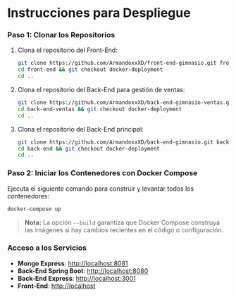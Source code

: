 # Instrucciones para Despliegue

### Paso 1: Clonar los Repositorios

1. Clona el repositorio del Front-End:
   ```bash
   git clone https://github.com/ArmandoxxXD/front-end-gimnasio.git front-end
   cd front-end && git checkout docker-deployment
   cd ..
   ```

2. Clona el repositorio del Back-End para gestión de ventas:
   ```bash
   git clone https://github.com/ArmandoxxXD/back-end-gimnasio-ventas.git back-end-ventas
   cd back-end-ventas && git checkout docker-deployment
   cd ..
   ```

3. Clona el repositorio del Back-End principal:
   ```bash
   git clone https://github.com/ArmandoxxXD/back-end-gimnasio.git back-end
   cd back-end && git checkout docker-deployment
   cd ..
   ```

### Paso 2: Iniciar los Contenedores con Docker Compose

Ejecuta el siguiente comando para construir y levantar todos los contenedores:
```bash
docker-compose up
```

> **Nota:** La opción `--build` garantiza que Docker Compose construya las imágenes si hay cambios recientes en el código o configuración.

### Acceso a los Servicios

- **Mongo Express**: [http://localhost:8081](http://localhost:8081)  
- **Back-End Spring Boot**: [http://localhost:8080](http://localhost:8080)  
- **Back-End Express**: [http://localhost:3001](http://localhost:3001)  
- **Front-End**: [http://localhost](http://localhost)  
